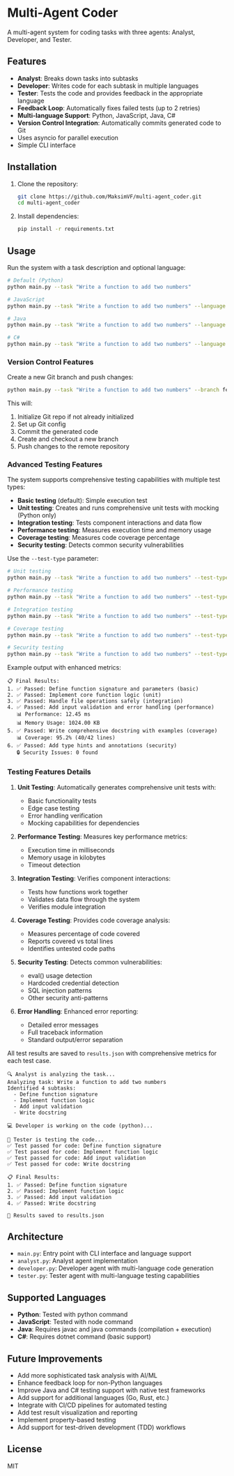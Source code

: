 

# Multi-Agent Coder

A multi-agent system for coding tasks with three agents: Analyst, Developer, and Tester.

## Features

- **Analyst**: Breaks down tasks into subtasks
- **Developer**: Writes code for each subtask in multiple languages
- **Tester**: Tests the code and provides feedback in the appropriate language
- **Feedback Loop**: Automatically fixes failed tests (up to 2 retries)
- **Multi-language Support**: Python, JavaScript, Java, C#
- **Version Control Integration**: Automatically commits generated code to Git
- Uses asyncio for parallel execution
- Simple CLI interface

## Installation

1. Clone the repository:
   ```bash
   git clone https://github.com/MaksimVF/multi-agent_coder.git
   cd multi-agent_coder
   ```

2. Install dependencies:
   ```bash
   pip install -r requirements.txt
   ```

## Usage

Run the system with a task description and optional language:

```bash
# Default (Python)
python main.py --task "Write a function to add two numbers"

# JavaScript
python main.py --task "Write a function to add two numbers" --language javascript

# Java
python main.py --task "Write a function to add two numbers" --language java

# C#
python main.py --task "Write a function to add two numbers" --language csharp
```

### Version Control Features

Create a new Git branch and push changes:

```bash
python main.py --task "Write a function to add two numbers" --branch feature/add-function --push
```

This will:
1. Initialize Git repo if not already initialized
2. Set up Git config
3. Commit the generated code
4. Create and checkout a new branch
5. Push changes to the remote repository




### Advanced Testing Features

The system supports comprehensive testing capabilities with multiple test types:

- **Basic testing** (default): Simple execution test
- **Unit testing**: Creates and runs comprehensive unit tests with mocking (Python only)
- **Integration testing**: Tests component interactions and data flow
- **Performance testing**: Measures execution time and memory usage
- **Coverage testing**: Measures code coverage percentage
- **Security testing**: Detects common security vulnerabilities

Use the `--test-type` parameter:

```bash
# Unit testing
python main.py --task "Write a function to add two numbers" --test-type unit

# Performance testing
python main.py --task "Write a function to add two numbers" --test-type performance

# Integration testing
python main.py --task "Write a function to add two numbers" --test-type integration

# Coverage testing
python main.py --task "Write a function to add two numbers" --test-type coverage

# Security testing
python main.py --task "Write a function to add two numbers" --test-type security
```

Example output with enhanced metrics:

```
📋 Final Results:
1. ✅ Passed: Define function signature and parameters (basic)
2. ✅ Passed: Implement core function logic (unit)
3. ✅ Passed: Handle file operations safely (integration)
4. ✅ Passed: Add input validation and error handling (performance)
   📊 Performance: 12.45 ms
   📊 Memory Usage: 1024.00 KB
5. ✅ Passed: Write comprehensive docstring with examples (coverage)
   📊 Coverage: 95.2% (40/42 lines)
6. ✅ Passed: Add type hints and annotations (security)
   🔒 Security Issues: 0 found
```

### Testing Features Details

1. **Unit Testing**: Automatically generates comprehensive unit tests with:
   - Basic functionality tests
   - Edge case testing
   - Error handling verification
   - Mocking capabilities for dependencies

2. **Performance Testing**: Measures key performance metrics:
   - Execution time in milliseconds
   - Memory usage in kilobytes
   - Timeout detection

3. **Integration Testing**: Verifies component interactions:
   - Tests how functions work together
   - Validates data flow through the system
   - Verifies module integration

4. **Coverage Testing**: Provides code coverage analysis:
   - Measures percentage of code covered
   - Reports covered vs total lines
   - Identifies untested code paths

5. **Security Testing**: Detects common vulnerabilities:
   - eval() usage detection
   - Hardcoded credential detection
   - SQL injection patterns
   - Other security anti-patterns

6. **Error Handling**: Enhanced error reporting:
   - Detailed error messages
   - Full traceback information
   - Standard output/error separation

All test results are saved to `results.json` with comprehensive metrics for each test case.

```
🔍 Analyst is analyzing the task...
Analyzing task: Write a function to add two numbers
Identified 4 subtasks:
  - Define function signature
  - Implement function logic
  - Add input validation
  - Write docstring

💻 Developer is working on the code (python)...

🧪 Tester is testing the code...
✅ Test passed for code: Define function signature
✅ Test passed for code: Implement function logic
✅ Test passed for code: Add input validation
✅ Test passed for code: Write docstring

📋 Final Results:
1. ✅ Passed: Define function signature
2. ✅ Passed: Implement function logic
3. ✅ Passed: Add input validation
4. ✅ Passed: Write docstring

💾 Results saved to results.json
```

## Architecture

- `main.py`: Entry point with CLI interface and language support
- `analyst.py`: Analyst agent implementation
- `developer.py`: Developer agent with multi-language code generation
- `tester.py`: Tester agent with multi-language testing capabilities

## Supported Languages

- **Python**: Tested with python command
- **JavaScript**: Tested with node command
- **Java**: Requires javac and java commands (compilation + execution)
- **C#**: Requires dotnet command (basic support)

## Future Improvements

- Add more sophisticated task analysis with AI/ML
- Enhance feedback loop for non-Python languages
- Improve Java and C# testing support with native test frameworks
- Add support for additional languages (Go, Rust, etc.)
- Integrate with CI/CD pipelines for automated testing
- Add test result visualization and reporting
- Implement property-based testing
- Add support for test-driven development (TDD) workflows

## License

MIT
